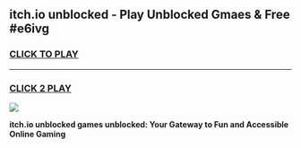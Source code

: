 
## itch.io unblocked - Play Unblocked Gmaes & Free #e6ivg
<h3>
<a href="https://news.freeplayer.one?title=itch.io_unblocked&ref=24F">CLICK TO PLAY</a></h3>
<hr>

<h3>
<a href="https://news.freeplayer.one?title=itch.io_unblocked&ref=24F">CLICK 2 PLAY</a>
  
</h3>

<a href="https://news.freeplayer.one?title=itch.io_unblocked&ref=24F/"><img src="https://clearcache.store/games.png"></a>


**itch.io unblocked games unblocked: Your Gateway to Fun and Accessible Online Gaming**
